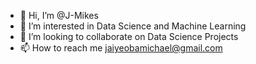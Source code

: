 - 👋 Hi, I’m @J-Mikes
- 👀 I’m interested in Data Science and Machine Learning
- 💞️ I’m looking to collaborate on Data Science Projects
- 📫 How to reach me jaiyeobamichael@gmail.com

<!---
J-Mikes/J-Mikes is a ✨ special ✨ repository because its `README.md` (this file) appears on your GitHub profile.
You can click the Preview link to take a look at your changes.
--->
